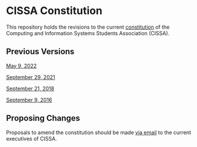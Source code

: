 # CISSA Constitution

This repository holds the revisions to the current [constitution](constitution.md) of
the Computing and Information Systems Students Association (CISSA).

## Previous Versions

[May 9, 2022]()

[September 29, 2021](https://github.com/cissa-unimelb/constitution/blob/5bd740af3c9834b04d973387e0acc88d8b875634/constitution.md)

[September 21, 2018](https://github.com/cissa-unimelb/constitution/blob/3f50b7d38ac116101c632c7ce93554e538038442/constitution.md)

[September 9, 2016](https://github.com/cissa-unimelb/constitution/blob/f0e3efa264b64de78d4e08968384817ee34dcde1/constitution.md)

## Proposing Changes

Proposals to amend the constitution should be made
[via email](mailto:executives@cissa.org.au)
to the current executives of CISSA.
